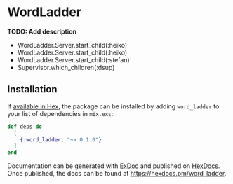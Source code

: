 # WordLadder

**TODO: Add description**

- WordLadder.Server.start_child(:heiko)
- WordLadder.Server.start_child(:heiko)
- WordLadder.Server.start_child(:stefan)
- Supervisor.which_children(:dsup)

## Installation

If [available in Hex](https://hex.pm/docs/publish), the package can be installed
by adding `word_ladder` to your list of dependencies in `mix.exs`:

```elixir
def deps do
  [
    {:word_ladder, "~> 0.1.0"}
  ]
end
```

Documentation can be generated with [ExDoc](https://github.com/elixir-lang/ex_doc)
and published on [HexDocs](https://hexdocs.pm). Once published, the docs can
be found at <https://hexdocs.pm/word_ladder>.
